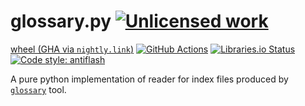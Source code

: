 glossary.py [![Unlicensed work](https://raw.githubusercontent.com/unlicense/unlicense.org/master/static/favicon.png)](https://unlicense.org/)
===========
[wheel (GHA via `nightly.link`)](https://nightly.link/KOLANICH-libs/glossary.py/workflows/CI/master/glossary-0.CI-py3-none-any.whl)
[![GitHub Actions](https://github.com/KOLANICH-libs/glossary.py/workflows/CI/badge.svg)](https://github.com/KOLANICH-libs/glossary.py/actions/)
[![Libraries.io Status](https://img.shields.io/librariesio/github/KOLANICH-libs/glossary.py.svg)](https://libraries.io/github/KOLANICH-libs/glossary.py)
[![Code style: antiflash](https://img.shields.io/badge/code%20style-antiflash-FFF.svg)](https://github.com/KOLANICH-tools/antiflash.py)

A pure python implementation of reader for index files produced by [`glossary`](https://github.com/waltonseymour/glossary) tool.
